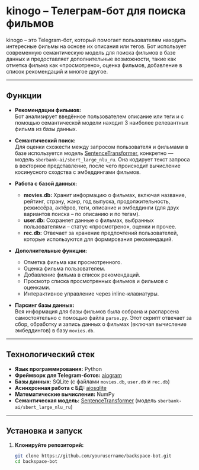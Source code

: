 # kinogo – Телеграм-бот для поиска фильмов

kinogo – это Telegram-бот, который помогает пользователям находить интересные фильмы на основе их описания или тегов. Бот использует современную семантическую модель для поиска фильмов в базе данных и предоставляет дополнительные возможности, такие как отметка фильма как «просмотрено», оценка фильмов, добавление в список рекомендаций и многое другое.

---

## Функции

- **Рекомендации фильмов:**  
  Бот анализирует введённое пользователем описание или теги и с помощью семантической модели находит 3 наиболее релевантных фильма из базы данных.

- **Семантический поиск:**  
  Для оценки схожести между запросом пользователя и фильмами в базе используется модель [SentenceTransformer](https://www.sbert.net/), конкретно — модель `sberbank-ai/sbert_large_nlu_ru`. Она кодирует текст запроса в векторное представление, после чего происходит вычисление косинусного сходства с эмбеддингами фильмов.

- **Работа с базой данных:**  
  - **movies.db:** Хранит информацию о фильмах, включая название, рейтинг, страну, жанр, год выпуска, продолжительность, режиссёра, актёров, теги, описание и эмбеддинги (для двух вариантов поиска – по описанию и по тегам).
  - **user.db:** Сохраняет данные о фильмах, выбранных пользователями – статус «просмотрено», оценки и прочее.
  - **rec.db:** Отвечает за хранение предпочтений пользователей, которые используются для формирования рекомендаций.

- **Дополнительные функции:**  
  - Отметка фильма как просмотренного.
  - Оценка фильма пользователем.
  - Добавление фильма в список рекомендаций.
  - Просмотр списка просмотренных фильмов и фильмов с оценками.
  - Интерактивное управление через inline-клавиатуры.

- **Парсинг базы данных:**  
  Вся информация для базы фильмов была собрана и распарсена самостоятельно с помощью файла `parse.py`. Этот скрипт отвечает за сбор, обработку и запись данных о фильмах (включая вычисление эмбеддингов) в базу `movies.db`.

---

## Технологический стек

- **Язык программирования:** Python
- **Фреймворк для Telegram-ботов:** [aiogram](https://docs.aiogram.dev/)
- **Базы данных:** SQLite (с файлами `movies.db`, `user.db` и `rec.db`)
- **Асинхронная работа с БД:** [aiosqlite](https://aiosqlite.omnilib.dev/)
- **Математические вычисления:** NumPy
- **Семантическая модель:** [SentenceTransformer](https://www.sbert.net/) (модель `sberbank-ai/sbert_large_nlu_ru`)

---

## Установка и запуск

1. **Клонируйте репозиторий:**

   ```bash
   git clone https://github.com/yourusername/backspace-bot.git
   cd backspace-bot

